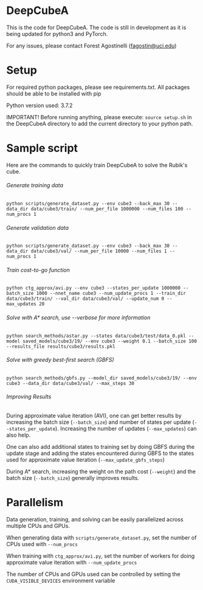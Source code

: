 # DeepCubeA
This is the code for DeepCubeA. The code is still in development as it is being updated for python3 and PyTorch.

For any issues, please contact Forest Agostinelli (fagostin@uci.edu)

# Setup
For required python packages, please see requirements.txt.
All packages should be able to be installed with pip

Python version used: 3.7.2

IMPORTANT! Before running anything, please execute: `source setup.sh` in the DeepCubeA directory to add the current directory to your python path.

# Sample script
Here are the commands to quickly train DeepCubeA to solve the Rubik's cube.
###### Generate training data
`python scripts/generate_dataset.py --env cube3 --back_max 30 --data_dir data/cube3/train/ --num_per_file 1000000 --num_files 100 --num_procs 1`

###### Generate validation data
`python scripts/generate_dataset.py --env cube3 --back_max 30 --data_dir data/cube3/val/ --num_per_file 10000 --num_files 1 --num_procs 1`

###### Train cost-to-go function
`python ctg_approx/avi.py --env cube3 --states_per_update 1000000 --batch_size 1000 --nnet_name cube3 --num_update_procs 1 --train_dir data/cube3/train/ --val_dir data/cube3/val/ --update_num 0 --max_updates 20`

###### Solve with A* search, use --verbose for more information
`python search_methods/astar.py --states data/cube3/test/data_0.pkl --model saved_models/cube3/19/ --env cube3 --weight 0.1 --batch_size 100 --results_file results/cube3/results.pkl`

###### Solve with greedy best-first search (GBFS)
`python search_methods/gbfs.py --model_dir saved_models/cube3/19/ --env cube3 --data_dir data/cube3/val/ --max_steps 30`

###### Improving Results
During approximate value iteration (AVI), one can get better results by increasing the batch size (`--batch_size`) and number of states per update (`--states_per_update`). Increasing the number of updates (`--max_updates`) can also help.

One can also add additional states to training set by doing GBFS during the update stage and adding the states encountered during GBFS to the states used for approximate value iteration (`--max_update_gbfs_steps`)

During A* search, increasing the weight on the path cost (`--weight`) and the batch size (`--batch_size`) generally improves results.

# Parallelism
Data generation, training, and solving can be easily parallelized across multiple CPUs and GPUs.

When generating data with `scripts/generate_dataset.py`, set the number of CPUs used with `--num_procs`

When training with `ctg_approx/avi.py`, set the number of workers for doing approximate value iteration with `--num_update_procs`

The number of CPUs and GPUs used can be controlled by setting the `CUDA_VISIBLE_DEVICES` environment variable
